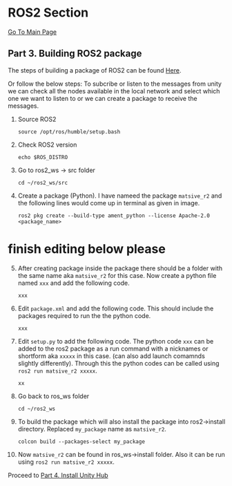# ROS2 Section
[Go To Main Page
](https://github.com/matsive/Unity_Robotics_ROS2/blob/main/Documentation/ROS2%20Section/Part%201.%20Installing%20of%20ROS2%20Humble.md)
## Part 3. Building ROS2 package 
The steps of building a package of ROS2 can be found [Here](https://docs.ros.org/en/humble/Tutorials/Beginner-Client-Libraries/Creating-Your-First-ROS2-Package.html).

Or follow the below steps:
To subcribe or listen to the messages from unity we can check all the nodes available in the local network and select which one we want to listen to or we can create a package to receive the messages.
1. Source ROS2
   ```
   source /opt/ros/humble/setup.bash
   ```
2. Check ROS2 version
   ```
   echo $ROS_DISTRO
   ```
3. Go to ros2_ws -> src folder
   ```
   cd ~/ros2_ws/src
   ```
4. Create a package (Python). I have nameed the package `matsive_r2` and the following lines would come up in terminal as given in image.
   ```
   ros2 pkg create --build-type ament_python --license Apache-2.0 <package_name>
   ```
# finish editing below please   
5. After creating package inside the package there should be a folder with the same name aka `matsive_r2` for this case. Now create a python file named `xxx` and add the following code.
   ```
   xxx
   ```
6. Edit `package.xml` and add the following code. This should include the packages required to run the the python code.
   ```
   xxx
   ```
7. Edit `setup.py` to add the following code. The python code `xxx` can be added to the ros2 package as a run command with a nicknames or shortform aka `xxxxx` in this case. (can also add launch comamnds slightly differently). Through this the python codes can be called using `ros2 run matsive_r2 xxxxx`.
   ```
   xx
   ```
8. Go back to ros_ws folder
   ```
   cd ~/ros2_ws
   ```
9. To build the package which will also install the package into ros2->install directory. Replaced `my_package` name as `matsive_r2`.
   ```
   colcon build --packages-select my_package
   ```
10. Now `matsive_r2` can be found in ros_ws->install folder. Also it can be run using `ros2 run matsive_r2 xxxxx`.

Proceed to [Part 4. Install Unity Hub](https://github.com/matsive/Unity_Robotics_ROS2/blob/main/Documentation/Unity%20Section/Part%204.%20Install%20Unity%20Hub.md)



